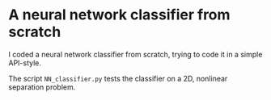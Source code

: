 # A neural network classifier from scratch

I coded a neural network classifier from scratch, trying to code it in a simple API-style.

The script ``NN_classifier.py`` tests the classifier on a 2D, nonlinear separation problem.
